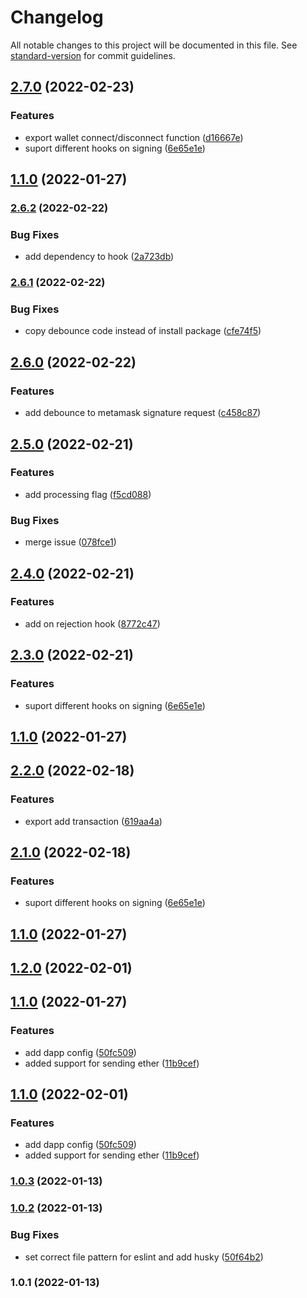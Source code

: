 # Changelog

All notable changes to this project will be documented in this file. See [standard-version](https://github.com/conventional-changelog/standard-version) for commit guidelines.

## [2.7.0](https://github.com/TropixInc/pixchain-react-metamask/compare/v1.2.0...v2.7.0) (2022-02-23)


### Features

* export wallet connect/disconnect function ([d16667e](https://github.com/TropixInc/pixchain-react-metamask/commit/d16667ebea8dabfe9f5e85c40559054f3ea02f91))
* suport different hooks on signing ([6e65e1e](https://github.com/TropixInc/pixchain-react-metamask/commit/6e65e1e9b4bec8b3343142b782e5112bd9c2c36b))

## [1.1.0](https://github.com/TropixInc/pixchain-react-metamask/compare/v1.0.3...v1.1.0) (2022-01-27)

### [2.6.2](https://github.com/TropixInc/pixchain-react-metamask/compare/v2.6.1...v2.6.2) (2022-02-22)


### Bug Fixes

* add dependency to hook ([2a723db](https://github.com/TropixInc/pixchain-react-metamask/commit/2a723db3b30055c5c32d4aa3cc9b7161a7faa403))

### [2.6.1](https://github.com/TropixInc/pixchain-react-metamask/compare/v2.6.0...v2.6.1) (2022-02-22)


### Bug Fixes

* copy debounce code instead of install package ([cfe74f5](https://github.com/TropixInc/pixchain-react-metamask/commit/cfe74f58c543a39e57c1f320f52fc5798132af29))

## [2.6.0](https://github.com/TropixInc/pixchain-react-metamask/compare/v2.5.0...v2.6.0) (2022-02-22)


### Features

* add debounce to metamask signature request ([c458c87](https://github.com/TropixInc/pixchain-react-metamask/commit/c458c87f53ff0ffa4f3e8335fbb4026871ee9963))

## [2.5.0](https://github.com/TropixInc/pixchain-react-metamask/compare/v2.4.0...v2.5.0) (2022-02-21)


### Features

* add processing flag ([f5cd088](https://github.com/TropixInc/pixchain-react-metamask/commit/f5cd088622c2b6a884473866ecedfe252335a64a))


### Bug Fixes

* merge issue ([078fce1](https://github.com/TropixInc/pixchain-react-metamask/commit/078fce1ac3da5119a64190f0666d02a00c0f6c69))

## [2.4.0](https://github.com/TropixInc/pixchain-react-metamask/compare/v2.3.0...v2.4.0) (2022-02-21)


### Features

* add on rejection hook ([8772c47](https://github.com/TropixInc/pixchain-react-metamask/commit/8772c4733095fab7ae6b82807181363fbfc2a94c))

## [2.3.0](https://github.com/TropixInc/pixchain-react-metamask/compare/v1.2.0...v2.3.0) (2022-02-21)


### Features

* suport different hooks on signing ([6e65e1e](https://github.com/TropixInc/pixchain-react-metamask/commit/6e65e1e9b4bec8b3343142b782e5112bd9c2c36b))

## [1.1.0](https://github.com/TropixInc/pixchain-react-metamask/compare/v1.0.3...v1.1.0) (2022-01-27)

## [2.2.0](https://github.com/TropixInc/pixchain-react-metamask/compare/v2.1.0...v2.2.0) (2022-02-18)


### Features

* export add transaction ([619aa4a](https://github.com/TropixInc/pixchain-react-metamask/commit/619aa4aa631680d120753000eecd3a9573bde657))

## [2.1.0](https://github.com/TropixInc/pixchain-react-metamask/compare/v1.2.0...v2.1.0) (2022-02-18)


### Features

* suport different hooks on signing ([6e65e1e](https://github.com/TropixInc/pixchain-react-metamask/commit/6e65e1e9b4bec8b3343142b782e5112bd9c2c36b))

## [1.1.0](https://github.com/TropixInc/pixchain-react-metamask/compare/v1.0.3...v1.1.0) (2022-01-27)

## [1.2.0](https://github.com/TropixInc/pixchain-react-metamask/compare/v1.0.3...v1.2.0) (2022-02-01)
## [1.1.0](https://github.com/TropixInc/pixchain-react-metamask/compare/v1.0.3...v1.1.0) (2022-01-27)


### Features

* add dapp config ([50fc509](https://github.com/TropixInc/pixchain-react-metamask/commit/50fc509dcbcae6a207a0d0fb5f15e6e10036e930))
* added support for sending ether ([11b9cef](https://github.com/TropixInc/pixchain-react-metamask/commit/11b9cefbeb827e8ade01d4c00b47690acde9f0ec))

## [1.1.0](https://github.com/TropixInc/pixchain-react-metamask/compare/v1.0.3...v1.1.0) (2022-02-01)


### Features

* add dapp config ([50fc509](https://github.com/TropixInc/pixchain-react-metamask/commit/50fc509dcbcae6a207a0d0fb5f15e6e10036e930))
* added support for sending ether ([11b9cef](https://github.com/TropixInc/pixchain-react-metamask/commit/11b9cefbeb827e8ade01d4c00b47690acde9f0ec))

### [1.0.3](https://github.com/TropixInc/pixchain-react-metamask/compare/v1.0.2...v1.0.3) (2022-01-13)

### [1.0.2](https://github.com/TropixInc/pixchain-react-metamask/compare/v1.0.1...v1.0.2) (2022-01-13)


### Bug Fixes

* set correct file pattern for eslint and add husky ([50f64b2](https://github.com/TropixInc/pixchain-react-metamask/commit/50f64b2d3e4e91a24d373428714f2af609283e15))

### 1.0.1 (2022-01-13)
